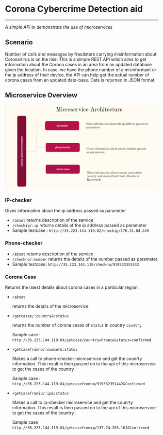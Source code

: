 # Corona Cybercrime Detection aid
------
*A simple API to demonstrate the use of microservices*

## Scenario
Number of calls and messages by fraudsters carrying misinformation about CoronaVirus is on the rise. This is a simple REST API which aims to get information about the Corona cases in an area from an updated database given the location. In case, we have the phone number of a misinformant or the ip address of their device, the API can help get the actual number of corona cases from an updated data-base. Data is returned in JSON format.

## Microservice Overview

<img src="https://github.com/meenakshisl/corona-cybercrime-detection/blob/master/images/microservice_arch.png" width="800" hieght="1000" />


### IP-checker

Gives information about the ip address passed as parameter
- `/about`
     returns description of the service
- `/checkip/:ip`
     returns details of the ip address passed as parameter
- Sample testcase :
    `http://35.223.144.119:82/checkip/176.31.84.249`

### Phone-checker
- `/about`
    returns description of the service
- `/checkno/:number`
    returns the details of the number passed as parameter
- Sample testcase:
    `http://35.223.144.119/checkno/919532351442`


### Corona Case

Returns the latest details about corona cases in a particular region

- `/about`

     returns the details of the microservice
     
- `/getcases/:country&:status`

     returns the number of corona cases of `status` in country `country`
     
     Sample case : `http://35.223.144.119:84/getcase/country=France&status=confirmed`
     
- `/getcasefromno/:number&:status`

     Makes a call to phone-checker microservice and get the counrty information. This result is then passed on to the api of this microservice to get the cases of the country
     
     Sample case :
     `http://35.223.144.119:84/getcasefromno/919532351442&Confirmed`
     
- `/getcasefromip/:ip&:status`

     Makes a call to ip-checker microservice and get the counrty information. This result is then passed on to the api of this microservice to get the cases of the country
     
     Sample case
     `http://35.223.144.119:84/getcasefromip/137.74.203.101&Confirmed`
     `
     
 
